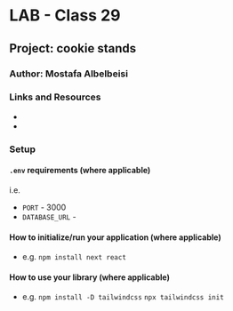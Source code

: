 # LAB - Class 29

## Project: cookie stands

### Author: Mostafa Albelbeisi

### Links and Resources

- 
- 

### Setup

#### `.env` requirements (where applicable)

i.e.

- `PORT` - 3000
- `DATABASE_URL` - 

#### How to initialize/run your application (where applicable)

- e.g. `npm install next react`

#### How to use your library (where applicable)
- e.g. `npm install -D tailwindcss`
        `npx tailwindcss init`
